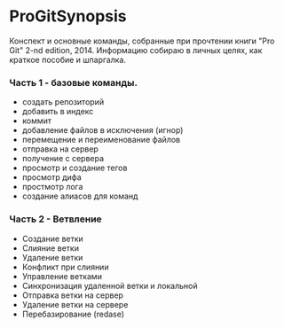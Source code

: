 # ProGitSynopsis
Конспект и основные команды, собранные при прочтении книги "Pro Git" 2-nd edition, 2014. Информацию собираю в личных целях, как краткое пособие и шпаргалка.

### Часть 1 - базовые команды.
* создать репозиторий
* добавить в индекс
* коммит
* добавление файлов в исключения (игнор)
* перемещение и переименование файлов
* отправка на сервер
* получение с сервера
* просмотр и создание тегов
* просмотр дифа
* простмотр лога
* создание алиасов для команд

### Часть 2 - Ветвление
* Создание ветки
* Слияние ветки
* Удаление ветки
* Конфликт при слиянии
* Управление ветками
* Синхронизация удаленной ветки и локальной
* Отправка ветки на сервер
* Удаление ветки на сервере
* Перебазирование (redase)

